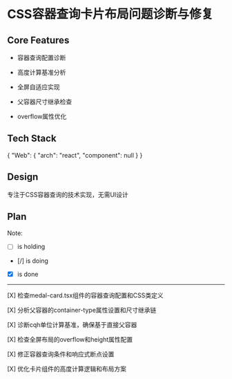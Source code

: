 # CSS容器查询卡片布局问题诊断与修复

## Core Features

- 容器查询配置诊断

- 高度计算基准分析

- 全屏自适应实现

- 父容器尺寸继承检查

- overflow属性优化

## Tech Stack

{
  "Web": {
    "arch": "react",
    "component": null
  }
}

## Design

专注于CSS容器查询的技术实现，无需UI设计

## Plan

Note: 

- [ ] is holding
- [/] is doing
- [X] is done

---

[X] 检查medal-card.tsx组件的容器查询配置和CSS类定义

[X] 分析父容器的container-type属性设置和尺寸继承链

[X] 诊断cqh单位计算基准，确保基于直接父容器

[X] 检查全屏布局的overflow和height属性配置

[X] 修正容器查询条件和响应式断点设置

[X] 优化卡片组件的高度计算逻辑和布局方案
